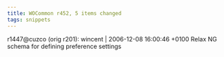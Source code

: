 ```yaml
---
title: WOCommon r452, 5 items changed
tags: snippets
---
```


r1447@cuzco (orig r201): wincent | 2006-12-08 16:00:46 +0100 Relax NG schema for defining preference settings
